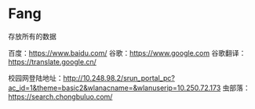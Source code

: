 # Fang
存放所有的数据

百度：https://www.baidu.com/
谷歌：https://www.google.com
谷歌翻译：https://translate.google.cn/


校园网登陆地址：http://10.248.98.2/srun_portal_pc?ac_id=1&theme=basic2&wlanacname=&wlanuserip=10.250.72.173
虫部落：https://search.chongbuluo.com/
